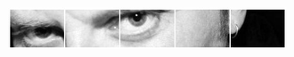 <div class="sitename">
<div class="banner">
    <img src="assets/img/banner.jpg" alt="Banner">   
</div>
</div>
